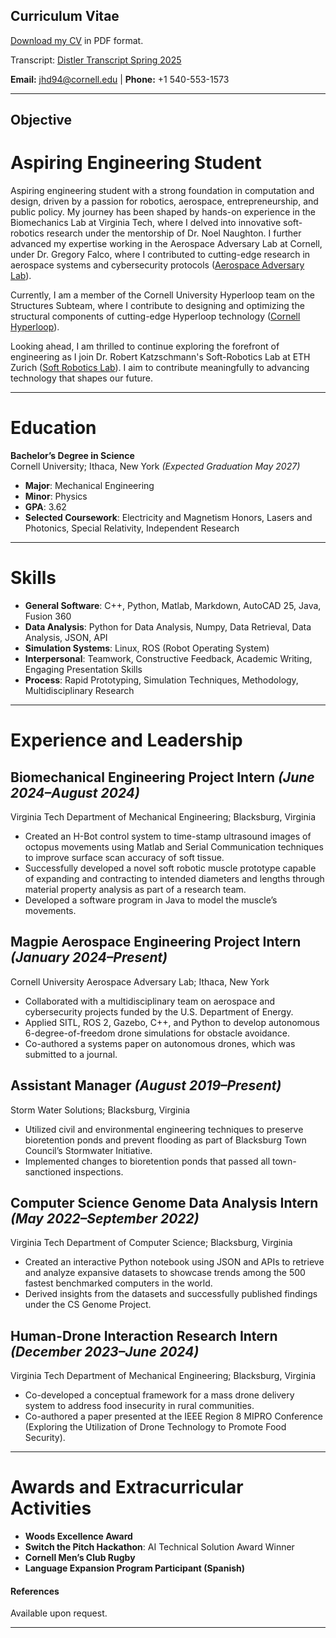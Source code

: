 
## Curriculum Vitae

[Download my CV](https://github.com/user-attachments/files/19951278/Jonathan.Distler.CV.pdf) in PDF format.

Transcript:
[Distler Transcript Spring 2025](https://github.com/user-attachments/files/19951280/Jonathan_Distler_Transcript_25.pdf)



**Email:** [jhd94@cornell.edu](mailto:netID@cornell.edu) | **Phone:** +1 540-553-1573

---

## Objective

# Aspiring Engineering Student

Aspiring engineering student with a strong foundation in computation and design, driven by a passion for robotics, aerospace, entrepreneurship, and public policy. My journey has been shaped by hands-on experience in the Biomechanics Lab at Virginia Tech, where I delved into innovative soft-robotics research under the mentorship of Dr. Noel Naughton. I further advanced my expertise working in the Aerospace Adversary Lab at Cornell, under Dr. Gregory Falco, where I contributed to cutting-edge research in aerospace systems and cybersecurity protocols ([Aerospace Adversary Lab](https://aerospaceadversary.org/)).

Currently, I am a member of the Cornell University Hyperloop team on the Structures Subteam, where I contribute to designing and optimizing the structural components of cutting-edge Hyperloop technology ([Cornell Hyperloop](https://www.cornellhyperloop.com/)).

Looking ahead, I am thrilled to continue exploring the forefront of engineering as I join Dr. Robert Katzschmann's Soft-Robotics Lab at ETH Zurich ([Soft Robotics Lab](https://srl.ethz.ch/)). I aim to contribute meaningfully to advancing technology that shapes our future.


---

# Education  
**Bachelor’s Degree in Science**  
Cornell University; Ithaca, New York *(Expected Graduation May 2027)*  
- **Major**: Mechanical Engineering  
- **Minor**: Physics  
- **GPA**: 3.62
- **Selected Coursework**: Electricity and Magnetism Honors, Lasers and Photonics, Special Relativity, Independent Research

---

# Skills  
- **General Software**: C++, Python, Matlab, Markdown, AutoCAD 25, Java, Fusion 360  
- **Data Analysis**: Python for Data Analysis, Numpy, Data Retrieval, Data Analysis, JSON, API  
- **Simulation Systems**: Linux, ROS (Robot Operating System)  
- **Interpersonal**: Teamwork, Constructive Feedback, Academic Writing, Engaging Presentation Skills  
- **Process**: Rapid Prototyping, Simulation Techniques, Methodology, Multidisciplinary Research  

---

# Experience and Leadership  

## Biomechanical Engineering Project Intern *(June 2024–August 2024)*  
Virginia Tech Department of Mechanical Engineering; Blacksburg, Virginia  
- Created an H-Bot control system to time-stamp ultrasound images of octopus movements using Matlab and Serial Communication techniques to improve surface scan accuracy of soft tissue.  
- Successfully developed a novel soft robotic muscle prototype capable of expanding and contracting to intended diameters and lengths through material property analysis as part of a research team.  
- Developed a software program in Java to model the muscle’s movements.  

## Magpie Aerospace Engineering Project Intern *(January 2024–Present)*  
Cornell University Aerospace Adversary Lab; Ithaca, New York  
- Collaborated with a multidisciplinary team on aerospace and cybersecurity projects funded by the U.S. Department of Energy.  
- Applied SITL, ROS 2, Gazebo, C++, and Python to develop autonomous 6-degree-of-freedom drone simulations for obstacle avoidance.  
- Co-authored a systems paper on autonomous drones, which was submitted to a journal.  

## Assistant Manager *(August 2019–Present)*  
Storm Water Solutions; Blacksburg, Virginia  
- Utilized civil and environmental engineering techniques to preserve bioretention ponds and prevent flooding as part of Blacksburg Town Council’s Stormwater Initiative.  
- Implemented changes to bioretention ponds that passed all town-sanctioned inspections.  

## Computer Science Genome Data Analysis Intern *(May 2022–September 2022)*  
Virginia Tech Department of Computer Science; Blacksburg, Virginia  
- Created an interactive Python notebook using JSON and APIs to retrieve and analyze expansive datasets to showcase trends among the 500 fastest benchmarked computers in the world.  
- Derived insights from the datasets and successfully published findings under the CS Genome Project.  

## Human-Drone Interaction Research Intern *(December 2023–June 2024)*  
Virginia Tech Department of Mechanical Engineering; Blacksburg, Virginia  
- Co-developed a conceptual framework for a mass drone delivery system to address food insecurity in rural communities.  
- Co-authored a paper presented at the IEEE Region 8 MIPRO Conference (Exploring the Utilization of Drone Technology to Promote Food Security).  

---

# Awards and Extracurricular Activities  
- **Woods Excellence Award**  
- **Switch the Pitch Hackathon**: AI Technical Solution Award Winner  
- **Cornell Men’s Club Rugby**  
- **Language Expansion Program Participant (Spanish)**  


#### References
Available upon request.

---
